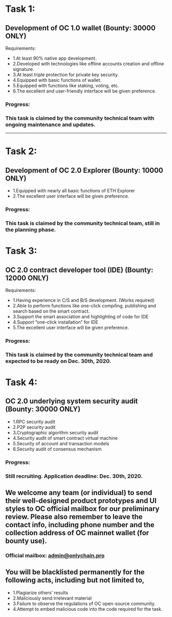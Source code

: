 # Task 1:
## Development of OC 1.0 wallet (Bounty: 30000 ONLY)
Requirements:
* 1.At least 90% native app development.
* 2.Developed with technologies like offline accounts creation and offline signature.
* 3.At least triple protection for private key security.
* 4.Equipped with basic functions of wallet.
* 5.Equipped with functions like staking, voting, etc.
* 6.The excellent and user-friendly interface will be given preference. 
### Progress:
### This task is claimed by the community technical team with ongoing maintenance and updates.

****

# Task 2:
## Development of OC 2.0 Explorer (Bounty: 10000 ONLY)
* 1.Equipped with nearly all basic functions of ETH Explorer 
* 2.The excellent user interface will be given preference.
### Progress:
### This task is claimed by the community technical team, still in the planning phase.




# Task 3:
## OC 2.0 contract developer tool (IDE) (Bounty: 12000 ONLY)
Requirements:
* 1.Having experience in C/S and B/S development. (Works required)
* 2.Able to perform functions like one-click compiling, publishing and search based on the smart contract.
* 3.Support the smart association and highlighting of code for IDE
* 4.Support “one-click installation” for IDE
* 5.The excellent user interface will be given preference.
### Progress:
### This task is claimed by the community technical team and expected to be ready on Dec. 30th, 2020.




# Task 4:
## OC 2.0 underlying system security audit (Bounty: 30000 ONLY)
* 1.RPC security audit
* 2.P2P security audit
* 3.Cryptographic algorithm security audit
* 4.Security audit of smart contract virtual machine
* 5.Security of account and transaction models
* 6.Security audit of consensus mechanism
### Progress:
### Still recruiting. Application deadline: Dec. 30th, 2020.




## We welcome any team (or individual) to send their well-designed product prototypes and UI styles to OC official mailbox for our preliminary review. Please also remember to leave the contact info, including phone number and the collection address of OC mainnet wallet (for bounty use).
### Official mailbox: admin@onlychain.pro






## You will be blacklisted permanently for the following acts, including but not limited to,
* 1.Plagiarize others’ results
* 2.Maliciously send irrelevant material 
* 3.Failure to observe the regulations of OC open-source community.
* 4.Attempt to embed malicious code into the code required for the task.
